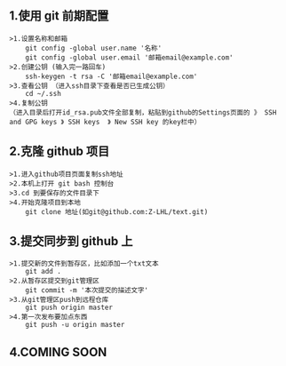 ## 1.使用 git 前期配置
	>1.设置名称和邮箱
		git config -global user.name '名称'
		git config -global user.email '邮箱email@example.com'
	>2.创建公钥 (输入完一路回车)
		ssh-keygen -t rsa -C '邮箱email@example.com'
	>3.查看公钥 （进入ssh目录下查看是否已生成公钥）
		cd ~/.ssh
	>4.复制公钥
	（进入目录后打开id_rsa.pub文件全部复制，粘贴到github的Settings页面的 》 SSH and GPG keys 》 SSH keys  》 New SSH key 的key栏中）


## 2.克隆 github 项目
	>1.进入github项目页面复制ssh地址
	>2.本机上打开 git bash 控制台
	>3.cd 到要保存的文件目录下
	>4.开始克隆项目到本地
		git clone 地址(如git@github.com:Z-LHL/text.git)

## 3.提交同步到 github 上
	>1.提交新的文件到暂存区，比如添加一个txt文本
		git add .
	>2.从暂存区提交到git管理区
		git commit -m '本次提交的描述文字'
	>3.从git管理区push到远程仓库
		git push origin master
	>4.第一次发布要加点东西
		git push -u origin master

## 4.COMING SOON
